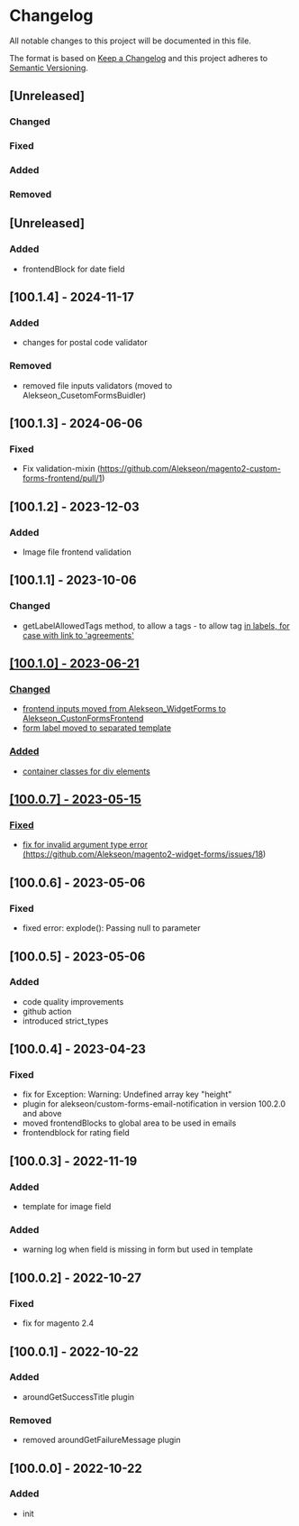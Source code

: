 # Changelog
All notable changes to this project will be documented in this file.

The format is based on [Keep a Changelog](http://keepachangelog.com/en/1.0.0/)
and this project adheres to [Semantic Versioning](http://semver.org/spec/v2.0.0.html).

## [Unreleased]
### Changed
### Fixed
### Added
### Removed

## [Unreleased]
### Added
- frontendBlock for date field

## [100.1.4] - 2024-11-17
### Added
- changes for postal code validator
### Removed
- removed file inputs validators (moved to Alekseon_CusetomFormsBuidler) 

## [100.1.3] - 2024-06-06
### Fixed
- Fix validation-mixin (https://github.com/Alekseon/magento2-custom-forms-frontend/pull/1)

## [100.1.2] - 2023-12-03
### Added
- Image file frontend validation

## [100.1.1] - 2023-10-06
### Changed
- getLabelAllowedTags method, to allow a tags - to allow tag <a href> in labels, for case with link to 'agreements'

## [100.1.0] - 2023-06-21
### Changed
- frontend inputs moved from Alekseon_WidgetForms to Alekseon_CustonFormsFrontend
- form label moved to separated template
### Added
- container classes for div elements 

## [100.0.7] - 2023-05-15
### Fixed
- fix for invalid argument type error (https://github.com/Alekseon/magento2-widget-forms/issues/18)

## [100.0.6] - 2023-05-06
### Fixed
- fixed error: explode(): Passing null to parameter

## [100.0.5] - 2023-05-06
### Added
- code quality improvements
- github action
- introduced strict_types

## [100.0.4] - 2023-04-23
### Fixed
- fix for Exception: Warning: Undefined array key "height"
- plugin for alekseon/custom-forms-email-notification in version 100.2.0 and above
- moved frontendBlocks to global area to be used in emails
- frontendblock for rating field

## [100.0.3] - 2022-11-19
### Added
- template for image field
### Added
- warning log when field is missing in form but used in template

## [100.0.2] - 2022-10-27
### Fixed
- fix for magento 2.4

## [100.0.1] - 2022-10-22
### Added
- aroundGetSuccessTitle plugin 
### Removed
- removed aroundGetFailureMessage plugin

## [100.0.0] - 2022-10-22
### Added
- init
